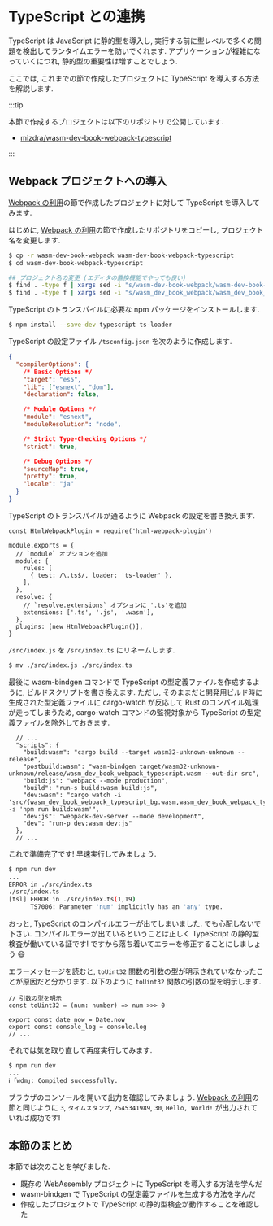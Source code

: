 # TypeScript との連携

TypeScript は JavaScript に静的型を導入し, 実行する前に型レベルで多くの問題を検出してランタイムエラーを防いでくれます. アプリケーションが複雑になっていくにつれ, 静的型の重要性は増すことでしょう.

ここでは, これまでの節で作成したプロジェクトに TypeScript を導入する方法を解説します.

:::tip

本節で作成するプロジェクトは以下のリポジトリで公開しています.

* [mizdra/wasm-dev-book-webpack-typescript](https://github.com/mizdra/wasm-dev-book-webpack-typescript)

:::

## Webpack プロジェクトへの導入

[Webpack の利用](/webpack.md)の節で作成したプロジェクトに対して TypeScript を導入してみます.

はじめに, [Webpack の利用](/webpack.md)の節で作成したリポジトリをコピーし, プロジェクト名を変更します.

```bash
$ cp -r wasm-dev-book-webpack wasm-dev-book-webpack-typescript
$ cd wasm-dev-book-webpack-typescript

## プロジェクト名の変更 (エディタの置換機能でやっても良い)
$ find . -type f | xargs sed -i "s/wasm-dev-book-webpack/wasm-dev-book-webpack-typescript/g"
$ find . -type f | xargs sed -i "s/wasm_dev_book_webpack/wasm_dev_book_webpack_typescript/g"
```

TypeScript のトランスパイルに必要な npm パッケージをインストールします.

```bash
$ npm install --save-dev typescript ts-loader
```

TypeScript の設定ファイル `/tsconfig.json` を次のように作成します.

```json
{
  "compilerOptions": {
    /* Basic Options */
    "target": "es5",
    "lib": ["esnext", "dom"],
    "declaration": false,

    /* Module Options */
    "module": "esnext",
    "moduleResolution": "node",

    /* Strict Type-Checking Options */
    "strict": true,

    /* Debug Options */
    "sourceMap": true,
    "pretty": true,
    "locale": "ja"
  }
}
```

TypeScript のトランスパイルが通るように Webpack の設定を書き換えます.

```js{4-9,11-12}
const HtmlWebpackPlugin = require('html-webpack-plugin')

module.exports = {
  // `module` オプションを追加
  module: {
    rules: [
      { test: /\.ts$/, loader: 'ts-loader' },
    ],
  },
  resolve: {
    // `resolve.extensions` オプションに '.ts'を追加
    extensions: ['.ts', '.js', '.wasm'],
  },
  plugins: [new HtmlWebpackPlugin()],
}
```

`/src/index.js` を `/src/index.ts` にリネームします.

```bash
$ mv ./src/index.js ./src/index.ts
```

最後に wasm-bindgen コマンドで TypeScript の型定義ファイルを作成するように, ビルドスクリプトを書き換えます. ただし, そのままだと開発用ビルド時に生成された型定義ファイルに cargo-watch が反応して Rust のコンパイル処理が走ってしまうため, cargo-watch コマンドの監視対象から TypeScript の型定義ファイルを除外しておきます.

```json{4,7}
  // ...
  "scripts": {
    "build:wasm": "cargo build --target wasm32-unknown-unknown --release",
    "postbuild:wasm": "wasm-bindgen target/wasm32-unknown-unknown/release/wasm_dev_book_webpack_typescript.wasm --out-dir src",
    "build:js": "webpack --mode production",
    "build": "run-s build:wasm build:js",
    "dev:wasm": "cargo watch -i 'src/{wasm_dev_book_webpack_typescript_bg.wasm,wasm_dev_book_webpack_typescript.js,wasm_dev_book_webpack_typescript.d.ts}' -s 'npm run build:wasm'",
    "dev:js": "webpack-dev-server --mode development",
    "dev": "run-p dev:wasm dev:js"
  },
  // ...
```

これで準備完了です! 早速実行してみましょう.

```bash
$ npm run dev
...
ERROR in ./src/index.ts
./src/index.ts
[tsl] ERROR in ./src/index.ts(1,19)
      TS7006: Parameter 'num' implicitly has an 'any' type.
```

おっと, TypeScript のコンパイルエラーが出てしまいました. でも心配しないで下さい. コンパイルエラーが出ているということは正しく TypeScript の静的型検査が働いている証です! ですから落ち着いてエラーを修正することにしましょう :smile:

エラーメッセージを読むと, `toUint32` 関数の引数の型が明示されていなかったことが原因だと分かります. 以下のように `toUint32` 関数の引数の型を明示します.

```typescript{1-2}
// 引数の型を明示
const toUint32 = (num: number) => num >>> 0

export const date_now = Date.now
export const console_log = console.log
// ...
```

それでは気を取り直して再度実行してみます.

```bash
$ npm run dev
...
ℹ ｢wdm｣: Compiled successfully.
```

ブラウザのコンソールを開いて出力を確認してみましょう. [Webpack の利用](/webpack.md)の節と同じように `3`, `タイムスタンプ`, `2545341989`, `30`, `Hello, World!` が出力されていれば成功です!

## 本節のまとめ

本節では次のことを学びました.

* 既存の WebAssembly プロジェクトに TypeScript を導入する方法を学んだ
* wasm-bindgen で TypeScript の型定義ファイルを生成する方法を学んだ
* 作成したプロジェクトで TypeScript の静的型検査が動作することを確認した
